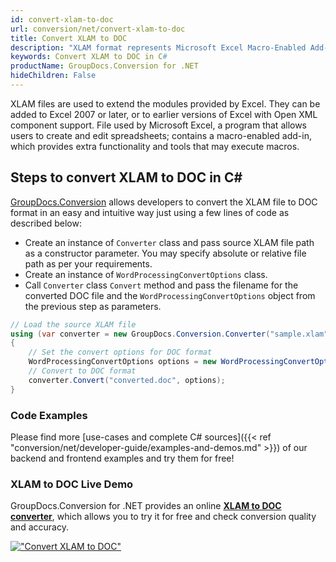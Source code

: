 ```yaml
---
id: convert-xlam-to-doc
url: conversion/net/convert-xlam-to-doc
title: Convert XLAM to DOC
description: "XLAM format represents Microsoft Excel Macro-Enabled Add-In with .xlam extension. Learn how to convert XLAM to DOC file programmatically in C# language using GroupDocs.Conversion for .NET library."
keywords: Convert XLAM to DOC in C#
productName: GroupDocs.Conversion for .NET
hideChildren: False
---
```


XLAM files are used to extend the modules provided by Excel. They can be added to Excel 2007 or later, or to earlier versions of Excel with Open XML component support. File used by Microsoft Excel, a program that allows users to create and edit spreadsheets; contains a macro-enabled add-in, which provides extra functionality and tools that may execute macros.

## Steps to convert XLAM to DOC in C#

[GroupDocs.Conversion](https://products.groupdocs.com/conversion/net) allows developers to convert the XLAM file to DOC format in an easy and intuitive way just using a few lines of code as described below:

* Create an instance of `Converter` class and pass source XLAM file path as a constructor parameter. You may specify absolute or relative file path as per your requirements. 
* Create an instance of `WordProcessingConvertOptions` class.
* Call `Converter` class `Convert` method and pass the filename for the converted DOC file and the `WordProcessingConvertOptions` object from the previous step as parameters.

```csharp
// Load the source XLAM file
using (var converter = new GroupDocs.Conversion.Converter("sample.xlam"))
{
    // Set the convert options for DOC format
    WordProcessingConvertOptions options = new WordProcessingConvertOptions();
    // Convert to DOC format
    converter.Convert("converted.doc", options);
}
```

### Code Examples

Please find more [use-cases and complete C# sources]({{< ref "conversion/net/developer-guide/examples-and-demos.md" >}}) of our backend and frontend examples and try them for free!

### XLAM to DOC Live Demo

GroupDocs.Conversion for .NET provides an online [**XLAM to DOC converter**](https://products.groupdocs.app/conversion/xlam-to-doc), which allows you to try it for free and check conversion quality and accuracy.

[!["Convert XLAM to DOC"](conversion/net/images/convert-xlam-to-doc.png)](https://products.groupdocs.app/conversion/xlam-to-doc)
